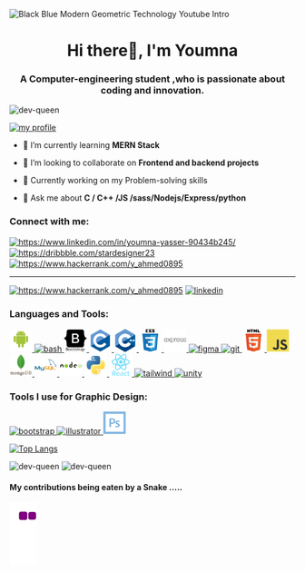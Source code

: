 ![Black   Blue Modern Geometric Technology Youtube Intro](https://user-images.githubusercontent.com/113784291/216832568-012b6162-7386-4baa-8ab9-3cbe30961d14.gif)

<h1 align="center">Hi there🙂, I'm Youmna</h1>
<h3 align="center">A Computer-engineering student ,who is passionate about coding and innovation.</h3>

<p align="left"> <img src="https://komarev.com/ghpvc/?username=dev-queen&label=Profile%20views&color=0e75b6&style=flat" alt="dev-queen" /> </p>

<p><a href="https://github.com/Dev-queen" target="_blank" rel="noreferrer"> <img src="https://img.shields.io/github/followers/Dev-queen.svg?style=social&label=Follow&maxAge=2592000" alt="my profile" /> </a> </p>

- 🔭 I’m currently learning **MERN Stack**

- 🙂 I’m looking to collaborate on **Frontend and backend projects**

- 🤺 Currently working on my Problem-solving skills 
<!-- - , you can find me on  -->
- 💬 Ask me about **C / C++ /JS /sass/Nodejs/Express/python**

<h3 align="left">Connect with me:</h3>
<p align="left">
<a href="https://www.linkedin.com/in/youmna-yasser-90434b245/" target="blank"><img align="center" src="https://raw.githubusercontent.com/rahuldkjain/github-profile-readme-generator/master/src/images/icons/Social/linked-in-alt.svg" alt="https://www.linkedin.com/in/youmna-yasser-90434b245/" height="30" width="40" /></a>
<a href="https://dribbble.com/stardesigner23" target="blank"><img align="center" src="https://raw.githubusercontent.com/rahuldkjain/github-profile-readme-generator/master/src/images/icons/Social/dribbble.svg" alt="https://dribbble.com/stardesigner23" height="30" width="40" /></a>
<a href="https://www.hackerrank.com/y_ahmed0895" target="blank"><img align="center" src="https://raw.githubusercontent.com/rahuldkjain/github-profile-readme-generator/master/src/images/icons/Social/hackerrank.svg" alt="https://www.hackerrank.com/y_ahmed0895" height="30" width="40" /></a>
</p>
<hr>




<a href="mailto: megaengineer2023@gmail.com" target="blank"><img align="center" src="https://img.shields.io/badge/Gmail-D14836?style=for-the-badge&logo=gmail&logoColor=white" alt="https://www.hackerrank.com/y_ahmed0895"  /></a> <a href="https://www.linkedin.com/in/youmna-yasser-90434b245/" target="blank"><img align="center" src="https://img.shields.io/badge/LinkedIn-0077B5?style=for-the-badge&logo=linkedin&logoColor=white" alt="linkedin"  /></a>


   

<h3 align="left">Languages and Tools:</h3>
<p align="left"> <a href="https://developer.android.com" target="_blank" rel="noreferrer"> <img src="https://raw.githubusercontent.com/devicons/devicon/master/icons/android/android-original-wordmark.svg" alt="android" width="40" height="40"/> </a> <a href="https://www.gnu.org/software/bash/" target="_blank" rel="noreferrer"> <img src="https://www.vectorlogo.zone/logos/gnu_bash/gnu_bash-icon.svg" alt="bash" width="40" height="40"/> </a> <a href="https://getbootstrap.com" target="_blank" rel="noreferrer"> <img src="https://raw.githubusercontent.com/devicons/devicon/master/icons/bootstrap/bootstrap-plain-wordmark.svg" alt="bootstrap" width="40" height="40"/> </a> <a href="https://www.cprogramming.com/" target="_blank" rel="noreferrer"> <img src="https://raw.githubusercontent.com/devicons/devicon/master/icons/c/c-original.svg" alt="c" width="40" height="40"/> </a> <a href="https://www.w3schools.com/cpp/" target="_blank" rel="noreferrer"> <img src="https://raw.githubusercontent.com/devicons/devicon/master/icons/cplusplus/cplusplus-original.svg" alt="cplusplus" width="40" height="40"/> </a> <a href="https://www.w3schools.com/css/" target="_blank" rel="noreferrer"> <img src="https://raw.githubusercontent.com/devicons/devicon/master/icons/css3/css3-original-wordmark.svg" alt="css3" width="40" height="40"/> </a> <a href="https://expressjs.com" target="_blank" rel="noreferrer"> <img src="https://raw.githubusercontent.com/devicons/devicon/master/icons/express/express-original-wordmark.svg" alt="express" width="40" height="40"/> </a> <a href="https://www.figma.com/" target="_blank" rel="noreferrer"> <img src="https://www.vectorlogo.zone/logos/figma/figma-icon.svg" alt="figma" width="40" height="40"/> </a> <a href="https://git-scm.com/" target="_blank" rel="noreferrer"> <img src="https://www.vectorlogo.zone/logos/git-scm/git-scm-icon.svg" alt="git" width="40" height="40"/> </a> <a href="https://www.w3.org/html/" target="_blank" rel="noreferrer"> <img src="https://raw.githubusercontent.com/devicons/devicon/master/icons/html5/html5-original-wordmark.svg" alt="html5" width="40" height="40"/> </a>  <a href="https://developer.mozilla.org/en-US/docs/Web/JavaScript" target="_blank" rel="noreferrer"> <img src="https://raw.githubusercontent.com/devicons/devicon/master/icons/javascript/javascript-original.svg" alt="javascript" width="40" height="40"/> </a> <a href="https://www.mongodb.com/" target="_blank" rel="noreferrer"> <img src="https://raw.githubusercontent.com/devicons/devicon/master/icons/mongodb/mongodb-original-wordmark.svg" alt="mongodb" width="40" height="40"/> </a> <a href="https://www.mysql.com/" target="_blank" rel="noreferrer"> <img src="https://raw.githubusercontent.com/devicons/devicon/master/icons/mysql/mysql-original-wordmark.svg" alt="mysql" width="40" height="40"/> </a> <a href="https://nodejs.org" target="_blank" rel="noreferrer"> <img src="https://raw.githubusercontent.com/devicons/devicon/master/icons/nodejs/nodejs-original-wordmark.svg" alt="nodejs" width="40" height="40"/> </a>  <a href="https://www.python.org" target="_blank" rel="noreferrer"> <img src="https://raw.githubusercontent.com/devicons/devicon/master/icons/python/python-original.svg" alt="python" width="40" height="40"/> </a> <a href="https://reactjs.org/" target="_blank" rel="noreferrer"> <img src="https://raw.githubusercontent.com/devicons/devicon/master/icons/react/react-original-wordmark.svg" alt="react" width="40" height="40"/> </a> <a href="https://tailwindcss.com/" target="_blank" rel="noreferrer"> <img src="https://www.vectorlogo.zone/logos/tailwindcss/tailwindcss-icon.svg" alt="tailwind" width="40" height="40"/> </a> <a href="https://unity.com/" target="_blank" rel="noreferrer"> <img src="https://www.vectorlogo.zone/logos/unity3d/unity3d-icon.svg" alt="unity" width="40" height="40"/> </a> </p>

<h3 align="left">Tools I use for Graphic Design:</h3>

           
 <a href="https://getbootstrap.com" target="_blank" rel="noreferrer">  <img src="https://cdn.jsdelivr.net/gh/devicons/devicon/icons/canva/canva-original.svg"  alt="bootstrap" width="40" height="40"/> </a><a href="https://www.adobe.com/in/products/illustrator.html" target="_blank" rel="noreferrer"> <img src="https://www.vectorlogo.zone/logos/adobe_illustrator/adobe_illustrator-icon.svg" alt="illustrator" width="40" height="40"/> </a> <a href="https://www.photoshop.com/en" target="_blank" rel="noreferrer"> <img src="https://raw.githubusercontent.com/devicons/devicon/master/icons/photoshop/photoshop-line.svg" alt="photoshop" width="40" height="40"/> </a>    

[![Top Langs](https://github-readme-stats.vercel.app/api/top-langs/?username=Dev-queen&layout=compact&show_icons=true&theme=radical)](https://github.com/Dev-queen/github-readme-stats)
&nbsp;&nbsp;&nbsp;&nbsp;&nbsp;&nbsp;&nbsp;&nbsp;&nbsp;&nbsp;

<!-- ![Youmna's GitHub stats](https://github-readme-stats.vercel.app/api?username=Dev-queen&show_icons=true&theme=radical)
 -->
<div>
<img height="180em" src="https://github-readme-stats.vercel.app/api?username=Dev-queen&show_icons=true&theme=radical" alt="dev-queen" />
<img height="180em" src="https://github-readme-streak-stats.herokuapp.com/?user=dev-queen&show_icons=true&theme=radical" alt="dev-queen" />
                                                                                                                                   
</div>
<h4>My contributions being eaten by a Snake .....</h4>


![snake gif](https://github.com/Dev-queen/Dev-queen/blob/output/github-contribution-grid-snake.gif)
